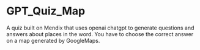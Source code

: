 # GPT_Quiz_Map
A quiz built on Mendix that uses openai chatgpt to generate questions and answers about places in the word. You have to choose the correct answer on a map generated by GoogleMaps.
